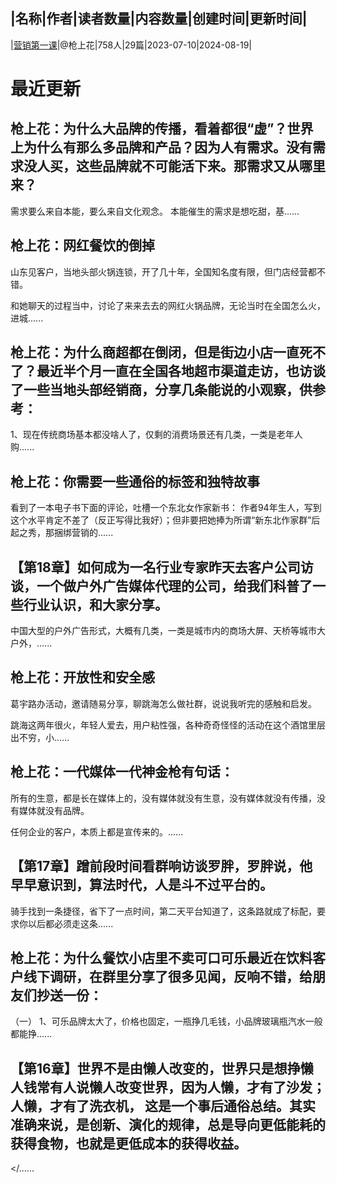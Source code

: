 |名称|作者|读者数量|内容数量|创建时间|更新时间|
---
|[营销第一课](https://xiaobot.net/p/QSH2040?refer=0b133df9-27dc-423b-8101-639049001c13)|@枪上花|758人|29篇|2023-07-10|2024-08-19|

# 最近更新
## 枪上花：为什么大品牌的传播，看着都很“虚”？世界上为什么有那么多品牌和产品？因为人有需求。没有需求没人买，这些品牌就不可能活下来。那需求又从哪里来？
需求要么来自本能，要么来自文化观念。
本能催生的需求是想吃甜，基......
## 枪上花：网红餐饮的倒掉
山东见客户，当地头部火锅连锁，开了几十年，全国知名度有限，但门店经营都不错。

和她聊天的过程当中，讨论了来来去去的网红火锅品牌，无论当时在全国怎么火，进城......
## 枪上花：为什么商超都在倒闭，但是街边小店一直死不了？最近半个月一直在全国各地超市渠道走访，也访谈了一些当地头部经销商，分享几条能说的小观察，供参考：

1、现在传统商场基本都没啥人了，仅剩的消费场景还有几类，一类是老年人购......
## 枪上花：你需要一些通俗的标签和独特故事
看到了一本电子书下面的评论，吐槽一个东北女作家新书：
作者94年生人，写到这个水平肯定不差了（反正写得比我好）；但非要把她捧为所谓“新东北作家群”后起之秀，那捆绑营销的......
## 【第18章】如何成为一名行业专家昨天去客户公司访谈，一个做户外广告媒体代理的公司，给我们科普了一些行业认识，和大家分享。

中国大型的户外广告形式，大概有几类，一类是城市内的商场大屏、天桥等城市大户外，......
## 枪上花：开放性和安全感
葛宇路办活动，邀请随易分享，聊跳海怎么做社群，说说我听完的感触和启发。

跳海这两年很火，年轻人爱去，用户粘性强，各种奇奇怪怪的活动在这个酒馆里层出不穷，小......
## 枪上花：一代媒体一代神金枪有句话：

所有的生意，都是长在媒体上的，没有媒体就没有生意，没有媒体就没有传播，没有媒体就没有品牌。

任何企业的客户，本质上都是宣传来的。......
## 【第17章】蹭前段时间看群响访谈罗胖，罗胖说，他早早意识到，算法时代，人是斗不过平台的。

骑手找到一条捷径，省下了一点时间，第二天平台知道了，这条路就成了标配，要求你以后都必须走这条......
## 枪上花：为什么餐饮小店里不卖可口可乐最近在饮料客户线下调研，在群里分享了很多见闻，反响不错，给朋友们抄送一份：

（一）
1、可乐品牌太大了，价格也固定，一瓶挣几毛钱，小品牌玻璃瓶汽水一般都能挣......
## 【第16章】世界不是由懒人改变的，世界只是想挣懒人钱常有人说懒人改变世界，因为人懒，才有了沙发；人懒，才有了洗衣机， 这是一个事后通俗总结。其实准确来说，是创新、演化的规律，总是导向更低能耗的获得食物，也就是更低成本的获得收益。
</......

